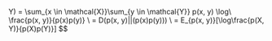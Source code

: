  Y) = \sum_{x \in \mathcal{X}}\sum_{y \in \mathcal{Y}} p(x, y) \log\ \frac{p(x, y)}{p(x)p(y)} \\ = D(p(x, y)||(p(x)p(y))) \\ = E_{p(x, y)}[\log\frac{p(X, Y)}{p(X)p(Y)}] $$